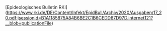 [Epideologisches Bulletin RKI] (https://www.rki.de/DE/Content/Infekt/EpidBull/Archiv/2020/Ausgaben/17_20.pdf;jsessionid=B1A1185875A84B6BE2C1B6CEDD87D97D.internet121?__blob=publicationFile)
